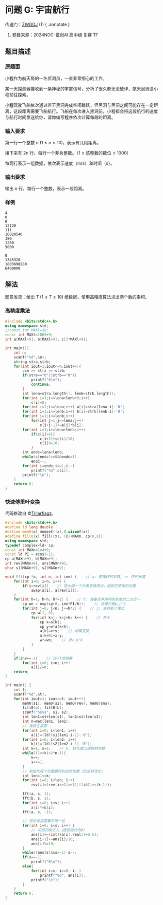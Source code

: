 # 问题 G: 宇宙航行

传送门：[ZWGOJ](http://81.68.64.169/problem.php?cid=1009&pid=6) (1)
{ .annotate }

1.  题目来源：2024NOC-童创AI 高中组 复赛 T7

## 题目描述

### 原题面

小程作为航天局的一名侦测员，一直非常细心的工作。

某一天探测器接收到一条神秘的宇宙信号，分析了很久都无法破译，航天局派遣小程前往探索。

小程驾驶飞船依次通过若干黑洞完成空间跳跃，但黑洞与黑洞之间可能存在一定距离，这段距离需要飞船航行。飞船在每次进入黑洞前，小程都会把这段航行的速度与航行时间发送给你，请你编写程序依次计算每段的距离。

### 输入要求

第一行一个整数 $n\:(1\le n \le 10)$，表示有几段距离。

接下来有 $2n$ 行，每行一个非负整数。（$1\le \text{该整数的数位} \le 1000$）

每两行表示一组数据，依次表示速度（$\text{m/s}$）和时间（$\text{s}$）。

### 输出要求

输出 $n$ 行，每行一个整数，表示一段距离。

### 样例

<div class="grid" markdown>

```text
4
0
0
12120
111
10020546
180
1280
5000
```

```text
0
1345320
1803698280
6400000
```

</div>

## 解法

题意省流：给出 $T\:(1\le T\le 10)$ 组数据，使用高精度算法求出两个数的乘积。

### 高精度乘法

```cpp
#include <bits/stdc++.h>
using namespace std;
//const int MAXl=10;
const int MAXl=1000+9;
int a[MAXl+9], b[MAXl+9], c[2*MAXl+9];

int main(){
	int n;
	scanf("%d",&n);
	string stra,strb;
	for(int iout=1;iout<=n;iout++){
		cin >> stra >> strb;
		if(stra=="0"||strb=="0"){
			printf("0\n");
			continue;
		}
		int lena=stra.length(), lenb=strb.length();
		for(int i=1;i<=lena+lenb+9;i++)
			c[i]=0;
		for(int i=1;i<=lena;i++) a[i]=stra[lena-i]-'0';
		for(int i=1;i<=lenb;i++) b[i]=strb[lenb-i]-'0';
		for(int i=1;i<=lenb;i++)
			for(int j=1;j<=lena;j++)
				c[i+j-1]+=a[j]*b[i];
		for(int i=1;i<=lena+lenb;i++)
			if(c[i]>9){
				c[i+1]+=c[i]/10;
				c[i]%=10;
			}
		int endc=lena+lenb;
		while(c[endc]==0&&endc>1)
			endc--;
		for(int i=endc;i>=1;i--)
			printf("%d",c[i]);
		printf("\n");
	}
	return 0;
}
```

### 快速傅里叶变换

代码修改自 ©[Trilarflagz](https://www.luogu.com.cn/user/100708)。

```cpp
#include <bits/stdc++.h>
#define ld long double
#define mem0(x) memset((x),0,sizeof(x))
#define fill0(x) fill((x), (x)+MAXn, cp(0,0))
using namespace std;
typedef complex<ld> cp;
const int MAXn=1e4+9;
const ld PI = acos(-1);
cp a[MAXn+9], b[MAXn+9];
int rev[MAXn+9], ans[MAXn+9];
char s1[MAXn+9], s2[MAXn+9];

void fft(cp *a, int n, int inv) {    // a: 要操作的系数, n: 序列长度
    for(int i=0; i<n; i++) {
        if(i<rev[i])    // 防止同一个元素交换两次，回到它原来的位置
            swap(a[i], a[rev[i]]);
    }
    for(int h=1; h<n; h*=2) {    // h: 准备合并序列的长度的二分之一
        cp wn = exp(cp(0, inv*PI/h));    // 求单位根w_n^1
        for(int j=0; j<n; j+=h*2) {    // j: 合并到了哪位
            cp w(1, 0);
            for(int k=j; k<j+h; k++) {    // 左半
                cp x=a[k];
                cp y=w*a[k+h];
                a[k]=x+y;    // 蝴蝶变换
                a[k+h]=x-y;
                w*=wn;    // 求w_n^k
            }
        }
    }
    if(inv==-1)    // IFFT求倒数
        for(int i=0; i<n; i++)
            a[i]/=n;
    return;
}

int main() {
    int t;
    scanf("%d",&t);
    for(int iout=1; iout<=t; iout++){
        mem0(s1); mem0(s2); mem0(rev); mem0(ans);
        fill0(a); fill0(b);
        scanf("%s%s", s1, s2);
        int len1=strlen(s1), len2=strlen(s2);
        int n=max(len1, len2);
        // 存放在实部
        for(int i=0; i<len1; i++)
            a[i]=(ld)(s1[len1-i-1]-'0');
        for(int i=0; i<len2; i++)
            b[i]=(ld)(s2[len2-i-1]-'0');
        int k=1, s=2;    // k: 转化成二进制的位数
        while((1<<k)<2*n-1){
            k++;
            s<<=1;
        }
        // 初始化每个位置最终到达的位置（位反转优化）
        int len=1<<k;
        for(int i=0; i<len; i++)
            rev[i]=(rev[i>>1]>>1)|((i&1)<<(k-1));
        
        fft(a, s, 1);
        fft(b, s, 1);
        for(int i=0; i<s; i++)
            a[i]*=b[i];	
        fft(a, s, -1);
        
        // 进位保存答案的每一位
        for(int i=0; i<s; i++) {
            // 实部四舍五入（虚部应约为0）
            ans[i]+=(int)(a[i].real()+0.5);
            ans[i+1]+=ans[i]/10;
            ans[i]%=10;
        }
        while(!ans[s]&&s>-1) s--;
        if(s==-1)
            printf("0\n");
        else{
            for(int i=s; i>=0; i--)
                printf("%d", ans[i]);
            printf("\n");
        }
    }
    return 0;
}
```
